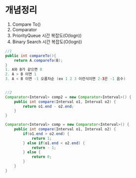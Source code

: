 # 개념정리

1. Compare To()
2. Comparator
3. PriorityQueue 시간 복잡도(O(logn))
4. Binary Search 시간 복잡도(O(logn))

```java
//1
public int compareTo(){ 
    return A.compareTo(B);
}
1. A와 B가 같으면 0
2. A > B 이면 1
3. A < B 이면 -1 오름차순 (ex 1 2 3 이런식이면 2-3은 -1 음수)
        

//2
Comparator<Interval> comp2 = new Comparator<Interval>() {
    public int compare(Interval o1, Interval o2) {
        return o1.end - o2.end;
    }    
}

Comparator<Interval> comp = new Comparator<Interval>() {
    public int compare(Interval o1, Interval o2) {
        if(o1.end > o2.end) {
            return 1;
        } else if(o1.end < o2.end) {
            return - 1;
        } else {
            return 0;
        }
    }    
}

```